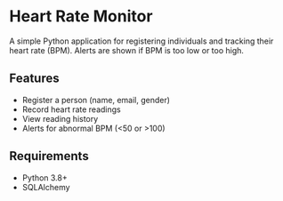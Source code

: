#  Heart Rate Monitor

A simple Python application for registering individuals and tracking their heart rate (BPM). Alerts are shown if BPM is too low or too high.

##  Features
- Register a person (name, email, gender)
- Record heart rate readings
- View reading history
- Alerts for abnormal BPM (<50 or >100)

##  Requirements
- Python 3.8+
- SQLAlchemy
